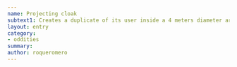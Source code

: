```yaml
---
name: Projecting cloak
subtext1: Creates a duplicate of its user inside a 4 meters diameter area. Random chance of depletion on each use.
layout: entry
category:
- oddities
summary: 
author: roqueromero
---
```

